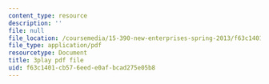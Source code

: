 ```yaml
---
content_type: resource
description: ''
file: null
file_location: /coursemedia/15-390-new-enterprises-spring-2013/f63c1401cb576eede0afbcad275e05b8_NS0pxSF0Kmo.pdf
file_type: application/pdf
resourcetype: Document
title: 3play pdf file
uid: f63c1401-cb57-6eed-e0af-bcad275e05b8
---
```

